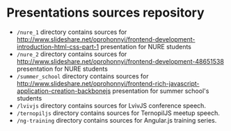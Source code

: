 # Presentations sources repository

- `/nure_1` directory contains sources for http://www.slideshare.net/oprohonnyi/frontend-development-introduction-html-css-part-1 presentation for NURE students
- `/nure_2` directory contains sources for http://www.slideshare.net/oprohonnyi/frontend-development-48651538 presentation for NURE students
- `/summer_school` directory contains sources for http://www.slideshare.net/oprohonnyi/frontend-rich-javascript-application-creation-backbonejs presentation for summer school's students
- `/lvivjs` directory contains sources for LvivJS conference speech.
- `/ternopiljs` directory contains sources for TernopilJS meetup speech.
- `/ng-training` directory contains sources for Angular.js training series.